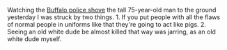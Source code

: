 Watching the <a href="https://twitter.com/DavidBegnaud/status/1268716877355810818">Buffalo police shove</a> the tall 75-year-old man to the ground yesterday I was struck by two things.  1. If you put people with all the flaws of normal people in uniforms like that they're going to act like pigs. 2. Seeing an old white dude be almost killed that way was jarring, as an old white dude myself.
